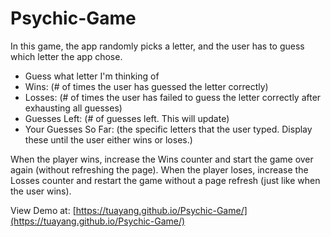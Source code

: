 # Psychic-Game

In this game, the app randomly picks a letter, and the user has to guess which letter the app chose. 

* Guess what letter I'm thinking of
* Wins: (# of times the user has guessed the letter correctly)
* Losses: (# of times the user has failed to guess the letter correctly after exhausting all guesses)
* Guesses Left: (# of guesses left. This will update)
* Your Guesses So Far: (the specific letters that the user typed. Display these until the user either wins or loses.)

When the player wins, increase the Wins counter and start the game over again (without refreshing the page).
When the player loses, increase the Losses counter and restart the game without a page refresh (just like when the user wins).

View Demo at: [https://tuayang.github.io/Psychic-Game/](https://tuayang.github.io/Psychic-Game/)